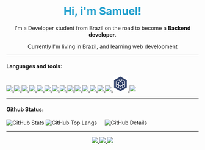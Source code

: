 <h1 align='center' style='color:#23a0ce'> Hi, i'm Samuel! </h1>

<p align='center'> I'm a Developer student from Brazil on the road to become a <b>Backend developer</b>.</p>

<p align='center'> Currently I'm living in Brazil, and learning web development</a>
</p>

---

<h4 align="left">Languages and tools: </h4>

<div>
  <a href="https://www.gnu.org/software/bash/manual/bashref.html">
    <img height="40px" src="https://cdn.jsdelivr.net/gh/devicons/devicon/icons/bash/bash-original.svg" />
  </a> 
    <a href="https://docs.kernel.org/">
    <img height="40px" src="https://cdn.jsdelivr.net/gh/devicons/devicon/icons/linux/linux-original.svg" />  
  </a>
  <a href="https://git-scm.com/doc">
    <img height="40px" src="https://cdn.jsdelivr.net/gh/devicons/devicon/icons/git/git-original.svg" />
  </a>
  <a href="https://docs.docker.com/">
    <img height="40px" src="https://cdn.jsdelivr.net/gh/devicons/devicon/icons/docker/docker-original.svg" />
  </a> 
   <a href="https://devdocs.io/c/">
    <img height="40px" src="https://cdn.jsdelivr.net/gh/devicons/devicon/icons/c/c-plain.svg" />
  </a>
  <a href="https://docs.python.org/3/">
    <img height="40px" src="https://cdn.jsdelivr.net/gh/devicons/devicon/icons/python/python-original.svg" />
  </a> 
  <!-- <a href="https://flask.palletsprojects.com/en/2.2.x/">
    <img height="40px" src="https://cdn.jsdelivr.net/gh/devicons/devicon/icons/flask/flask-original-wordmark.svg" />  
  </a> -->
  <a href="https://developer.mozilla.org/en-US/docs/Web/JavaScript">
    <img height="40px" src="https://cdn.jsdelivr.net/gh/devicons/devicon/icons/javascript/javascript-plain.svg" />
  </a> 
  <a href="https://www.typescriptlang.org/docs/">
    <img height="40px" src="https://cdn.jsdelivr.net/gh/devicons/devicon/icons/typescript/typescript-plain.svg" />
  </a> 
  <a href="https://developer.mozilla.org/en-US/docs/Web/HTML">
    <img height="40px" src="https://cdn.jsdelivr.net/gh/devicons/devicon/icons/html5/html5-original.svg" />
  </a> 
  <a href="https://developer.mozilla.org/en-US/docs/Web/CSS">
    <img height="40px" src="https://cdn.jsdelivr.net/gh/devicons/devicon/icons/css3/css3-original.svg" />
  </a> 
  <a href="https://reactjs.org/docs/getting-started.html">
    <img height="40px" src="https://cdn.jsdelivr.net/gh/devicons/devicon/icons/react/react-original.svg" />
  </a> 
  <a href="https://nodejs.org/en/docs/">
    <img height="40px" src="https://cdn.jsdelivr.net/gh/devicons/devicon/icons/nodejs/nodejs-original.svg" />
  </a> 
    <a href="https://expressjs.com/pt-br/">
    <img height="40px" src="https://cdn.jsdelivr.net/gh/devicons/devicon/icons/express/express-original.svg" />
  </a> 
  <a href="https://dev.mysql.com/doc/">
    <img height="40px" src="https://cdn.jsdelivr.net/gh/devicons/devicon/icons/mysql/mysql-original.svg" />
  </a> 
  <a href="https://sequelize.org/">
    <img height="40px" src="https://raw.githubusercontent.com/devicons/devicon/master/icons/sequelize/sequelize-plain.svg" />  
  </a>
  <a href="https://www.mongodb.com/docs/">
    <img height="40px" src="https://cdn.jsdelivr.net/gh/devicons/devicon/icons/mongodb/mongodb-original.svg" />
  </a> 
  <!-- <a href="https://www.postgresql.org/docs/">
    <img height="40px" src="https://cdn.jsdelivr.net/gh/devicons/devicon/icons/postgresql/postgresql-original.svg" />  
  </a> -->
</div>

---

<h4 align="left">Github Status: </h4>

<div>
  <img align="right" alt="GitHub Details" heigth="430px" width="48.8%" src="http://github-profile-summary-cards.vercel.app/api/cards/profile-details?username=SamuelS00&theme=github_dark"/>
  <img alt="GitHub Stats" heigth="200px" width="24%" src="http://github-profile-summary-cards.vercel.app/api/cards/stats?username=SamuelS00&theme=github_dark"/>
  <img alt="GitHub Top Langs" heigth="200px" width="24%" src="http://github-profile-summary-cards.vercel.app/api/cards/repos-per-language?username=SamuelS00&theme=github_dark"/>
</div>

---

<div align="center" >
  <section>
      <a href="" >
       <img src="https://img.shields.io/badge/LinkedIn-0077B5?style=for-the-badge&logo=linkedin&logoColor=white" />
      </a>
      <a href="" >
        <img src="https://img.shields.io/badge/Gmail-D14836?style=for-the-badge&logo=gmail&logoColor=white" />
      </a>
        <a href="https://www.codewars.com/users/SaumSi14"><img src="https://www.codewars.com/users/SaumSi14/badges/micro" width="160"></a>
  </section>
<div>
